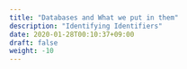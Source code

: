 ```yaml
---
title: "Databases and What we put in them"
description: "Identifying Identifiers"
date: 2020-01-28T00:10:37+09:00
draft: false
weight: -10
---
```

